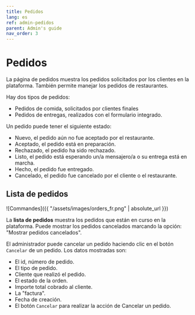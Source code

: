```yaml
---
title: Pedidos
lang: es
ref: admin-pedidos
parent: Admin's guide
nav_order: 3
---
```


# Pedidos

La página de pedidos muestra los pedidos solicitados por los clientes en la plataforma. 
También permite manejar los pedidos de restaurantes.

Hay dos tipos de pedidos:

* Pedidos de comida, solicitados por clientes finales
* Pedidos de entregas, realizados con el formulario integrado.

Un pedido puede tener el siguiente estado:

* Nuevo, el pedido aún no fue aceptado por el restaurante.
* Aceptado, el pedido está en preparación.
* Rechazado, el pedido ha sido rechazado.
* Listo, el pedido está esperando un/a mensajero/a o su entrega está en marcha.
* Hecho, el pedido fue entregado.
* Cancelado, el pedido fue cancelado por el cliente o el restaurante.

## Lista de pedidos

![Commandes]({{ "/assets/images/orders_fr.png" | absolute_url }})

La **lista de pedidos** muestra los pedidos que están en curso en la plataforma. Puede mostrar los pedidos cancelados marcando la opción: "Mostrar pedidos cancelados".

El administrador puede cancelar un pedido haciendo clic en el botón `Cancelar` de un pedido. Los datos mostradas son:

* El id, número de pedido.
* El tipo de pedido.
* Cliente que realizó el pedido.
* El estado de la orden.
* Importe total cobrado al cliente.
* La "factura".
* Fecha de creación.
* El botón `Cancelar` para realizar la acción de Cancelar un pedido.
